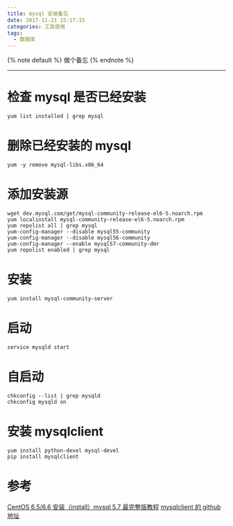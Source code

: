 ```yaml
---
title: mysql 安装备忘
date: 2017-11-21 15:17:15
categories: 工具使用
tags:
  - 数据库
---
```


{% note default %}
做个备忘
{% endnote %}

<!--more-->

---

# 检查 mysql 是否已经安装
```
yum list installed | grep mysql
```

# 删除已经安装的 mysql
```
yum -y remove mysql-libs.x86_64
```

# 添加安装源
```
wget dev.mysql.com/get/mysql-community-release-el6-5.noarch.rpm
yum localinstall mysql-community-release-el6-5.noarch.rpm
yum repolist all | grep mysql
yum-config-manager --disable mysql55-community
yum-config-manager --disable mysql56-community
yum-config-manager --enable mysql57-community-dmr
yum repolist enabled | grep mysql
```

# 安装
```
yum install mysql-community-server
```

# 启动
```
service mysqld start
```

# 自启动
```
chkconfig --list | grep mysqld
chkconfig mysqld on
```

# 安装 mysqlclient
```
yum install python-devel mysql-devel
pip install mysqlclient
```

# 参考
[CentOS 6.5/6.6 安装（install）mysql 5.7 最完整版教程](https://segmentfault.com/a/1190000003049498)
[mysqlclient 的 github 地址](https://github.com/PyMySQL/mysqlclient-python)
